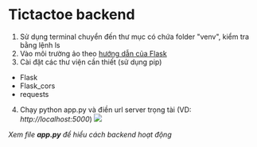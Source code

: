 # Tictactoe backend

1. Sử dụng terminal chuyển đến thư mục có chứa folder "venv", kiểm tra bằng lệnh ls
2. Vào môi trường ảo theo [hướng dẫn của Flask](https://flask.palletsprojects.com/en/2.2.x/installation/#virtual-environments)
3. Cài đặt các thư viện cần thiết (sử dụng pip)
  - Flask
  - Flask_cors
  - requests
 4. Chạy python app.py và điền url server trọng tài (VD: *http://localhost:5000*)
 ![](https://scontent.fhan14-1.fna.fbcdn.net/v/t1.15752-9/336716978_6126678204020965_6015002417103534719_n.png?_nc_cat=101&ccb=1-7&_nc_sid=ae9488&_nc_ohc=W4U2k4rgnCsAX9X0OIV&_nc_ht=scontent.fhan14-1.fna&oh=03_AdTvT-nFm3mKRHCzJBb0Mm0p31uprE3vXEe7q2RUt9JzxQ&oe=6447A423)



*Xem file **app.py** để hiểu cách backend hoạt động*
